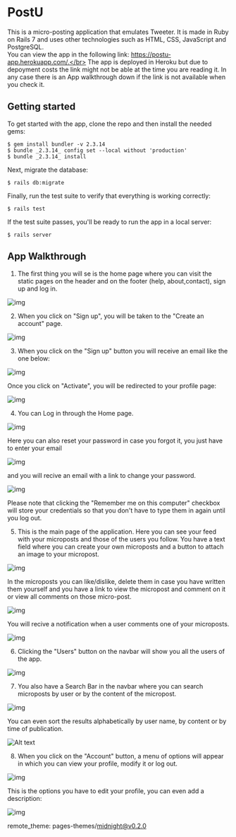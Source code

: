 # PostU

This is a micro-posting application that emulates Tweeter. It is made in Ruby on Rails 7 and uses other technologies such as HTML, CSS, JavaScript and PostgreSQL.</br>
You can view the app in the following link: https://postu-app.herokuapp.com/.</br>
The app is deployed in Heroku but due to depoyment costs the link might not be able at the time you are reading it. In any case there is an App walkthrough down if the link is not available when you check it.

## Getting started

To get started with the app, clone the repo and then install the needed gems:

```
$ gem install bundler -v 2.3.14
$ bundle _2.3.14_ config set --local without 'production'
$ bundle _2.3.14_ install
```

Next, migrate the database:

```
$ rails db:migrate
```

Finally, run the test suite to verify that everything is working correctly:

```
$ rails test
```

If the test suite passes, you'll be ready to run the app in a local server:

```
$ rails server
```

## App Walkthrough

1) The first thing you will se is the home page where you can visit the static pages on
the header and on the footer (help, about,contact), sign up and log in.

![img](app/assets/images/Walkthrough/2.PNG)

2) When you click on "Sign up", you will be taken to the "Create an account" page.

![img](app/assets/images/Walkthrough/3.PNG)

3) When you click on the "Sign up" button you will receive an email like the one below:

![img](app/assets/images/Walkthrough/15.PNG)

Once you click on "Activate", you will be redirected to your profile page:

![img](app/assets/images/Walkthrough/6.PNG)

4) You can Log in through the Home page.

![img](app/assets/images/Walkthrough/4.PNG)

Here you can also reset your password in case you forgot it, you just have to
enter your email

![img](app/assets/images/Walkthrough/5.PNG)

and you will recive an email with a link to change your password.

![img](app/assets/images/Walkthrough/14.PNG)

Please note that clicking the "Remember me on this computer" checkbox will store your credentials
so that you don't have to type them in again until you log out.

5) This is the main page of the application. Here you can see your feed with your microposts
and those of the users you follow. You have a text field where you can create your own microposts and
a button to attach an image to your micropost.

![img](app/assets/images/Walkthrough/7.PNG)

In the microposts you can like/dislike, delete them in case you have written them yourself and you have a link to
view the micropost and comment on it or view all comments on those micro-post.

![img](app/assets/images/Walkthrough/8.PNG)

You will recive a notification when a user comments one of your microposts.

![img](app/assets/images/Walkthrough/9.PNG)

6) Clicking the "Users" button on the navbar will show you all the users of the app.

![img](app/assets/images/Walkthrough/10.PNG)

7) You also have a Search Bar in the navbar where you can search microposts by user or by the content of the micropost.

![img](app/assets/images/Walkthrough/11.PNG)

You can even sort the results alphabetically by user name, by content or by time of publication.

![Alt text](app/assets/images/Walkthrough/12.PNG)

8) When you click on the "Account" button, a menu of options will appear in which you can view your profile,
modify it or log out.

![img](app/assets/images/Walkthrough/16.PNG)

This is the options you have to edit your profile, you can even add a description:

![img](app/assets/images/Walkthrough/13.PNG)

remote_theme: pages-themes/midnight@v0.2.0
